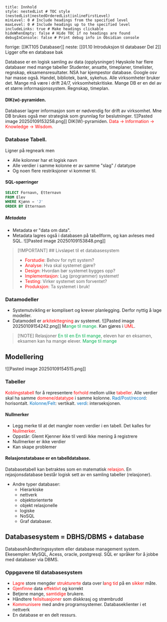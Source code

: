 ```table-of-contents
title: Innhold
style: nestedList # TOC style (nestedList|nestedOrderedList|inlineFirstLevel)
minLevel: 0 # Include headings from the specified level
maxLevel: 0 # Include headings up to the specified level
includeLinks: true # Make headings clickable
hideWhenEmpty: false # Hide TOC if no headings are found
debugInConsole: false # Print debug info in Obsidian console
```


forrige: [[IKT105 Databaser]]
neste: [[01.10 Introduksjon til databaser Del 2]]
Ligger ofte en database bak

Database er en logisk samling av data (opplysninger)
Høyskole har flere databaser med mange tabeller
	Studenter, ansatte, timeplaner, timelister, regnskap, eksamensresultater. 
NSA har kjempestor database. Google osv har masse også. 
	Handel, bibliotek, bank, sykehus. 
Alle virksomheter bruker det. Mange må være i drift 24/7, virksomhetskritiske.
	Mange DB er en del av et større informasjonssystem. Regnskap, timeplan. 

#### DIK(w)-pyramiden.
Databaser lagrer informasjon som er nødvendig for drift av virksomhet. Mne DB brukes også mer strategisk som grunnlag for beslutninger.
	![[Pasted image 20250109153258.png]]
	DIK(W)-pyramiden. <span style="color:rgb(255, 0, 0)">Data -> Information -> Knowledge -> Wisdom.</span>
### Database Tabell.
Ligner på regneark men
- Alle kolonner har et logisk navn
- Alle verdier i samme kolonne er av samme "slag" / datatype
- Og noen flere restriksjoner vi kommer til.

#### SQL-spørringer
```sql
SELECT Fornavn, Etternavn
FROM Elev
WHERE Kjønn = 'J'
ORDER BY Etternavn
```
##### Metadata
- Metadata er "data om data".
- Metadata lagres også i databasen på tabellform, og kan avleses med SQL.
 ![[Pasted image 20250109153848.png]]

> [!IMPORTANT]  ## Livsløpet til et databasesystem
> 
> - <span style="color:rgb(255, 0, 0)">Forstudie</span><span style="color:rgb(97, 97, 97)">:</span> Behov for nytt system?
> - <span style="color:rgb(255, 0, 0)">Analyse</span><span style="color:rgb(97, 97, 97)">:</span> Hva skal systemet gjøre?
> - <span style="color:rgb(255, 0, 0)">Design</span><span style="color:rgb(97, 97, 97)">:</span> Hvordan bør systemet bygges opp?
> - <span style="color:rgb(255, 0, 0)">Implementasjon</span><span style="color:rgb(97, 97, 97)">:</span> Lag (programmer) systemet!
> - <span style="color:rgb(255, 0, 0)">Testing</span><span style="color:rgb(97, 97, 97)">:</span> Virker systemet som forventet?
> - <span style="color:rgb(255, 0, 0)">Produksjon</span><span style="color:rgb(97, 97, 97)">:</span> Ta systemet i bruk!

### Datamodeller
- Systemutvikling er komplisert og krever planlegging. Derfor nyttig å lage modeller.
- Datamodell er <span style="color:rgb(255, 0, 0)">arkitekttegning</span> av systemet.
![[Pasted image 20250109154242.png]]
M<span style="color:rgb(0, 176, 80)">ange til mange. </span>
<span style="color:rgb(0, 176, 80)"></span>Kan gjøres i <span style="color:rgb(255, 0, 0)">UML</span>.<span style="color:rgb(255, 0, 0)"></span>

> [!NOTE] Relasjoner
> <span style="color:rgb(0, 176, 80)">En til en</span>
> <span style="color:rgb(0, 176, 80)">En til mange</span>, eleven har en eksamen, eksamen kan ha mange elever.
> <span style="color:rgb(0, 176, 80)">Mange til mange</span>
## Modellering

![[Pasted image 20250109154515.png]]

### Tabeller
<span style="color:rgb(255, 0, 0)">Koblingstabell</span> for å representere <span style="color:rgb(255, 0, 0)">forhold</span> mellom ulike <span style="color:rgb(255, 0, 0)">tabeller</span>.
Alle verdier skal ha samme <span style="color:rgb(255, 0, 0)">domene/datatype</span> i samme kolonne.
<span style="color:rgb(0, 112, 192)">Rad/Post/record</span>: horisontalt.
<span style="color:rgb(0, 112, 192)">Kolonne/Felt</span>: vertikalt.
<span style="color:rgb(0, 112, 192)">verdi</span>: interseksjonen.
#### Nullmerker
- Legg merke til at det mangler noen verdier i en tabell. Det kalles for <span style="color:rgb(255, 0, 0)">Nullmerker</span>.
- Oppstår:
	Glemt
	Kjenner ikke til verdi
	Ikke mening å registrere
- Nullmerker er ikke verdier
- Kan skape problemer

#### Relasjonstatabase er en tabelldatabase.
Databasetabell kan betraktes som en matematisk <span style="color:rgb(255, 0, 0)">relasjon</span>. En rejasjonsdatabase består logisk sett av en samling tabeller (relasjoner).

- Andre typer databaser:
	- Hierarkiske
	- nettverk
	- objektorienterte
	- objekt relasjonelle
	- logiske
	- NoSQL
	- Graf databaser.

## Databasesystem = DBHS/DBMS + database
Databasehåndteringssystem eller database management system.
Ekesempler: MySQL, Acess, oracle, postgresql.
SQL er språker for å jobbe med databaser via DBMS.

### Oppgavene til databasesystem
- <span style="color:rgb(255, 0, 0)">Lagre</span> store mengder <span style="color:rgb(255, 0, 0)">strukturerte</span> data over l<span style="color:rgb(255, 0, 0)">ang tid</span> på en <span style="color:rgb(255, 0, 0)">sikker</span> måte.
- <span style="color:rgb(255, 0, 0)">Gjenfinne</span> data <span style="color:rgb(255, 0, 0)">effektivt</span> og korrekt
- Betjene mange, <span style="color:rgb(255, 0, 0)">samtidige</span> brukere.
- Håndtere <span style="color:rgb(255, 0, 0)">feilsituasjoner</span> som diskkrasj og strømbrudd
- <span style="color:rgb(255, 0, 0)">Kommunisere</span> med andre programsystemer.
Databaseklienter i et nettverk
- En database er en delt ressurs.


